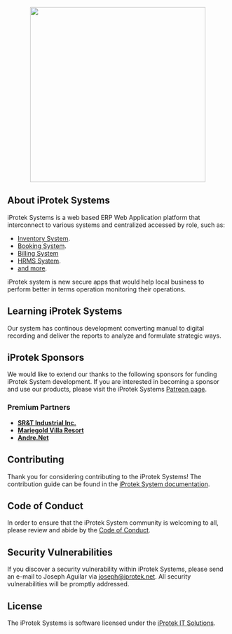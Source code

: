 <p align="center">
    <a href="https://www.iprotek.net" target="_blank">
    <img src="https://www.iprotek.net/images/logo3.png" width="400" />
    </a>
</p>


## About iProtek Systems

iProtek Systems is a web based ERP Web Application platform that interconnect to various systems and centralized accessed by role, such as:

- [Inventory System](https://www.iprotek.net/inventory).
- [Booking System](https://www.iprotek.net/booking).
- [Billing System](https://www.iprotek.net/billing)
- [HRMS System](https://www.iprotek.net/hrms).
- [and more](https://www.iprotek.net/apps).

iProtek system is new secure apps that would help local business to perform better in terms operation monitoring their operations.

## Learning iProtek Systems

Our system has continous development converting manual to digital recording and deliver the reports to analyze and formulate strategic ways.

## iProtek Sponsors

We would like to extend our thanks to the following sponsors for funding iProtek System development. If you are interested in becoming a sponsor and use our products, please visit the iProtek Systems [Patreon page](https://patreon.com/iProtekSystems).

### Premium Partners

- **[SR&T Industrial Inc.](https://srandtindustrialsupply.com/)**
- **[Mariegold Villa Resort](https://mariegoldvillaresort.com)**
- **[Andre.Net](https://www.andre.net.ph)**

## Contributing

Thank you for considering contributing to the iProtek Systems! The contribution guide can be found in the [iProtek System documentation](https://apps.iprotek.net).

## Code of Conduct

In order to ensure that the iProtek System community is welcoming to all, please review and abide by the [Code of Conduct](https://www.iprotek.net/code-of-conduct).

## Security Vulnerabilities

If you discover a security vulnerability within iProtek Systems, please send an e-mail to Joseph Aguilar via [joseph@iprotek.net](mailto:joseph@iprotek.net). All security vulnerabilities will be promptly addressed.

## License

The iProtek Systems is software licensed under the [iProtek IT Solutions](https://www.iprotek.net/licenses).
